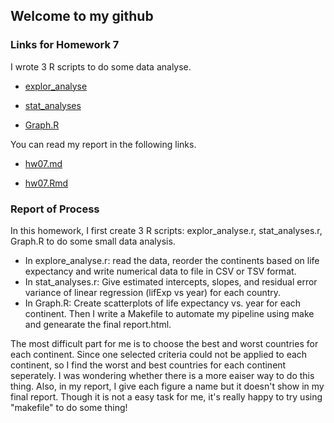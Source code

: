 
## Welcome to my github 
   
### Links for Homework 7
I wrote 3 R scripts to do some data analyse.
 - [explor_analyse](https://github.com/xinyaofan/STAT545-hw-fan-xinyao/blob/master/hw07/explor_analyse.r)
 
 - [stat_analyses](https://github.com/xinyaofan/STAT545-hw-fan-xinyao/blob/master/hw07/stat_analyses.r)
 
 - [Graph.R](https://github.com/xinyaofan/STAT545-hw-fan-xinyao/blob/master/hw07/Graph.R)
 
 You can read my report in the following links.
 - [hw07.md](https://github.com/xinyaofan/STAT545-hw-fan-xinyao/blob/master/hw07/report.md)

 - [hw07.Rmd](https://github.com/xinyaofan/STAT545-hw-fan-xinyao/blob/master/hw07/report.Rmd)
 
 ### Report of Process
 In this homework, I first create 3 R scripts: explor_analyse.r, stat_analyses.r, Graph.R to do some small data analysis.

- In explore_analyse.r: read the data, reorder the continents based on life expectancy and write numerical data to file in CSV or TSV format. 
- In stat_analyses.r: Give estimated intercepts, slopes, and residual error variance of linear regression (lifExp vs year) for each country.
- In Graph.R: Create scatterplots of life expectancy vs. year for each continent.
Then I write a Makefile to automate my pipeline using make and genearate the final report.html.

The most difficult part for me is to choose the best and worst countries for each continent. Since one selected criteria could not be applied to each continent, so I find the worst and best countries for each continent seperately. I was wondering whether there is a more eaiser way to do this thing. Also, in my report, I give each figure a name but it doesn't show in my final report. Though it is not a easy task for me, it's really happy to try using "makefile" to do some thing!
